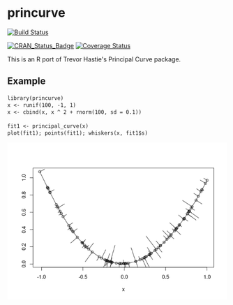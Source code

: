 <!-- README.md is generated from README.Rmd. Please edit that file -->
princurve
=========

[![Build
Status](https://travis-ci.org/dynverse/princurve.svg?branch=master)](https://travis-ci.org/dynverse/princurve)
<!-- [![AppVeyor Build Status](https://ci.appveyor.com/api/projects/status/github/dynverse/princurve?branch=master&svg=true)](https://ci.appveyor.com/project/dynverse/princurve) -->
[![CRAN\_Status\_Badge](https://www.r-pkg.org/badges/version/dplyr)](https://cran.r-project.org/package=dplyr)
[![Coverage
Status](https://codecov.io/gh/dynverse/princurve/branch/master/graph/badge.svg)](https://codecov.io/gh/dynverse/princurve?branch=master)

This is an R port of Trevor Hastie's Principal Curve package.

Example
-------

    library(princurve)
    x <- runif(100, -1, 1)
    x <- cbind(x, x ^ 2 + rnorm(100, sd = 0.1))

    fit1 <- principal_curve(x)
    plot(fit1); points(fit1); whiskers(x, fit1$s)

![](.readme_files/unnamed-chunk-1-1.png)
